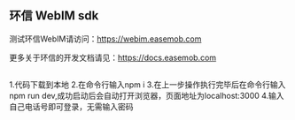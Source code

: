 ## 环信 WebIM sdk

测试环信WebIM请访问：https://webim.easemob.com

更多关于环信的开发文档请见：https://docs.easemob.com


## 

1.代码下载到本地
2.在命令行输入npm i
3.在上一步操作执行完毕后在命令行输入npm run dev,成功启动后会自动打开浏览器，页面地址为localhost:3000
4.输入自己电话号即可登录，无需输入密码
